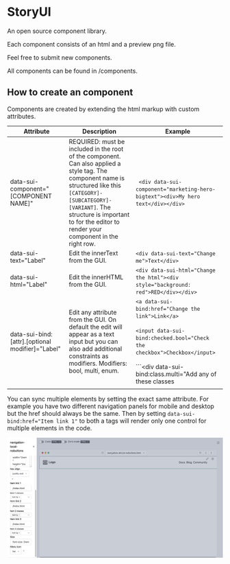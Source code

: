 
# StoryUI
An open source component library.

Each component consists of an html and a preview png file.

Feel free to submit new components.

All components can be found in /components.



## How to create an component

Components are created by extending the html markup with custom attributes.

| Attribute      |Description                    |Example                      |
|----------------|-------------------------------|-----------------------------|
|data-sui-component="[COMPONENT NAME]"| REQUIRED: must be included in the root of the component. Can also applied a style tag. The component name is structured  like this `[CATEGORY]-[SUBCATEGORY]-[VARIANT]`. The structure is important to for the editor to render your component in the right row.            |``` <div data-sui-component="marketing-hero-bigtext"><div>My hero text</div></div>```            |
|data-sui-text="Label" | Edit the innerText from the GUI. | ```<div data-sui-text="Change me">Text</div>```|
|data-sui-html="Label"| Edit the innerHTML from the GUI.| ```<div data-sui-html="Change the html"><div style="background: red">RED</div></div>```
|data-sui-bind:[attr].[optional modifier]="Label"| Edit any attribute from the GUI. On default the edit will appear as a text input but you can also add additional constraints as modifiers. Modifiers: bool, multi, enum.| ```<a data-sui-bind:href="Change the link">Link</a>``` <br /> <br /> ```<input data-sui-bind:checked.bool="Check the checkbox">Checkbox</input>``` <br /> <br /> ```<div data-sui-bind:class.multi="Add any of these classes|text-lg|bg-red-500|underline">Div box</div>``` <br /> <br /> ```<div data-sui-bind:class.enum="Add one of these classes|text-lg|bg-red-500|underline">Div box</div>```
| | |



You can sync multiple elements by setting the exact same attribute. For example you have two different navigation panels for mobile and desktop but the href should always be the same. Then by setting ```data-sui-bind:href="Item link 1"``` to both a tags will render only one control for multiple elements in the code.

<p align="center"><img src="https://github.com/EzzatOmar/storyui/blob/main/img/screenshot1.png" alt="Screenshot storyui"></p>
